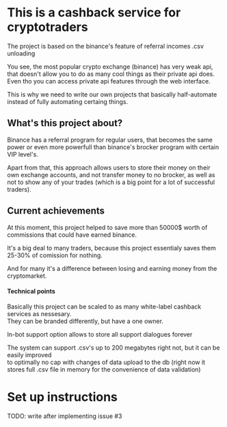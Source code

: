 # This is a cashback service for cryptotraders

The project is based on the binance's feature of referral incomes .csv unloading

You see, the most popular crypto exchange (binance) has very weak api, 
that doesn't allow you to do as many cool things as their private api does.\
Even tho you can access private api features through the web interface. 

This is why we need to write our own projects that basically half-automate instead of fully automating certaing things.

## What's this project about? 

Binance has a referral program for regular users, 
that becomes the same power or even more powerfull than binance's brocker program with certain VIP level's.

Apart from that, this approach allows users to store their money on their own exchange accounts, and not transfer 
money to no brocker, as well as not to show any of your trades (which is a big point for a lot of successful traders).

## Current achievements

At this moment, this project helped to save more than 50000$ worth of commissions that could have earned binance.

It's a big deal to many traders, because this project essentialy saves them 25-30% of comission for nothing.

And for many it's a difference between losing and earning money from the cryptomarket. 

#### Technical points

Basically this project can be scaled to as many white-label cashback services as nessesary. \
They can be branded differently, but have a one owner. 

In-bot support option allows to store all support dialogues forever

The system can support .csv's up to 200 megabytes right not, but it can be easily improved \
to optimally no cap with changes of data upload to the db 
(right now it stores full .csv file in memory for the convenience of data validation)

# Set up instructions

TODO: write after implementing issue #3
